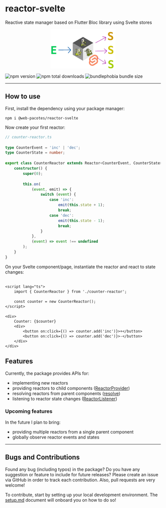 # reactor-svelte

Reactive state manager based on Flutter Bloc library using Svelte stores

<p align="center">
    <img src="../../art/reactor-svelte-logo.webp" alt="library logo"/>
</p>

![npm version](https://badgen.net/npm/v/@web-pacotes/reactor-svelte) ![npm total downloads](https://badgen.net/npm/dt/@web-pacotes/reactor-svelte) ![bundlephobia bundle size](https://badgen.net/bundlephobia/min/@web-pacotes/reactor-svelte)

---

## How to use

First, install the dependency using your package manager:

```shell
npm i @web-pacotes/reactor-svelte
```

Now create your first reactor:

```typescript
// counter-reactor.ts

type CounterEvent = 'inc' | 'dec';
type CounterState = number;

export class CounterReactor extends Reactor<CounterEvent, CounterState> {
	constructor() {
		super(0);

		this.on(
			(event, emit) => {
				switch (event) {
					case 'inc':
						emit(this.state + 1);
						break;
					case 'dec':
						emit(this.state - 1);
						break;
				}
			},
			(event) => event !== undefined
		);
	}
}
```

On your Svelte component/page, instantiate the reactor and react to state changes:

```sveltehtml

<script lang="ts">
	import { CounterReactor } from './counter-reactor';

	const counter = new CounterReactor();
</script>

<div>
	Counter: {$counter}
	<div>
		<button on:click={() => counter.add('inc')}>+</button>
		<button on:click={() => counter.add('dec')}>-</button>
	</div>
</div>
```

## Features

Currently, the package provides APIs for:

- implementing new reactors
- providing reactors to child components ([ReactorProvider](src/lib/provider.svelte))
- resolving reactors from parent components ([resolve](src/lib/provider.ts))
- listening to reactor state changes ([ReactorListener](src/lib/reactor.svelte))

### Upcoming features

In the future I plan to bring:

- providing multiple reactors from a single parent component
- globally observe reactor events and states

---

## Bugs and Contributions

Found any bug (including typos) in the package? Do you have any suggestion
or feature to include for future releases? Please create an issue via
GitHub in order to track each contribution. Also, pull requests are very
welcome!

To contribute, start by setting up your local development environment. The [setup.md](setup.md) document will onboard
you on how to do so!
